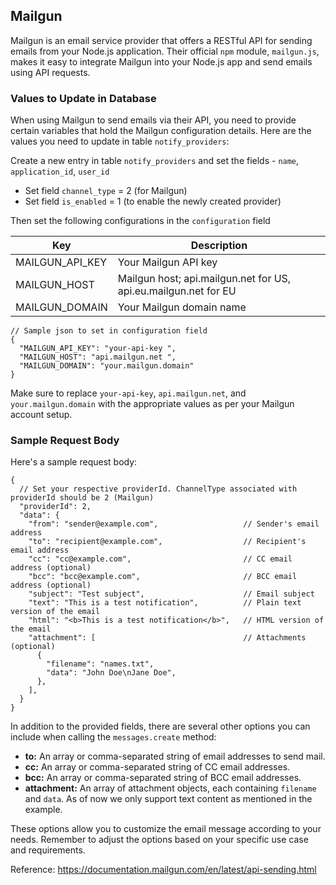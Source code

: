 ## Mailgun

Mailgun is an email service provider that offers a RESTful API for sending emails from your Node.js application. Their official `npm` module, `mailgun.js`, makes it easy to integrate Mailgun into your Node.js app and send emails using API requests.

### Values to Update in Database

When using Mailgun to send emails via their API, you need to provide certain variables that hold the Mailgun configuration details. Here are the values you need to update in table `notify_providers`:

Create a new entry in table `notify_providers` and set the fields - `name`, `application_id`, `user_id`

- Set field `channel_type` = 2 (for Mailgun)
- Set field `is_enabled` = 1 (to enable the newly created provider)

Then set the following configurations in the `configuration` field

| Key             | Description                                                     |
|-----------------|-----------------------------------------------------------------|
| MAILGUN_API_KEY | Your Mailgun API key                                            |
| MAILGUN_HOST    | Mailgun host; api.mailgun.net for US, api.eu.mailgun.net for EU |
| MAILGUN_DOMAIN  | Your Mailgun domain name                                        |

```jsonc
// Sample json to set in configuration field
{
  "MAILGUN_API_KEY": "your-api-key ",
  "MAILGUN_HOST": "api.mailgun.net ",
  "MAILGUN_DOMAIN": "your.mailgun.domain"
}
```

Make sure to replace `your-api-key`, `api.mailgun.net`, and `your.mailgun.domain` with the appropriate values as per your Mailgun account setup.

### Sample Request Body

Here's a sample request body:

```jsonc
{
  // Set your respective providerId. ChannelType associated with providerId should be 2 (Mailgun)
  "providerId": 2,
  "data": {
    "from": "sender@example.com",                   // Sender's email address
    "to": "recipient@example.com",                  // Recipient's email address
    "cc": "cc@example.com",                         // CC email address (optional)
    "bcc": "bcc@example.com",                       // BCC email address (optional)
    "subject": "Test subject",                      // Email subject
    "text": "This is a test notification",          // Plain text version of the email
    "html": "<b>This is a test notification</b>",   // HTML version of the email
    "attachment": [                                 // Attachments (optional)
      {
        "filename": "names.txt",
        "data": "John Doe\nJane Doe",
      },
    ],
  }
}
```

In addition to the provided fields, there are several other options you can include when calling the `messages.create` method:

- **to:** An array or comma-separated string of email addresses to send mail.
- **cc:** An array or comma-separated string of CC email addresses.
- **bcc:** An array or comma-separated string of BCC email addresses.
- **attachment:** An array of attachment objects, each containing `filename` and `data`. As of now we only support text content as mentioned in the example.

These options allow you to customize the email message according to your needs. Remember to adjust the options based on your specific use case and requirements.

Reference: https://documentation.mailgun.com/en/latest/api-sending.html